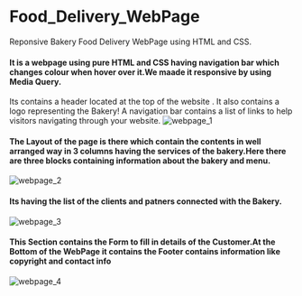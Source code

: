 # Food_Delivery_WebPage
Reponsive Bakery Food Delivery WebPage using HTML and CSS.
#### It is a webpage using pure HTML and CSS having navigation bar which changes colour when hover over it.We maade it responsive by using Media Query.
Its contains a header located at the top of the website . It also contains a logo representing the Bakery!
A navigation bar contains a list of links to help visitors navigating through your website.
![webpage_1](https://user-images.githubusercontent.com/54896331/107781509-fbe6c580-6d6d-11eb-81bf-1007e2616d39.png)
#### The Layout of the page is there which contain the contents in well arranged way in 3 columns having the services of the bakery.Here there are three blocks containing information about the bakery and menu. 
![webpage_2](https://user-images.githubusercontent.com/54896331/107783205-030ed300-6d70-11eb-9720-0612b43990ea.png)
#### Its having the list of the clients and patners connected with the Bakery.
![webpage_3](https://user-images.githubusercontent.com/54896331/107784440-77964180-6d71-11eb-9d6b-ecaeca167a9a.png)
#### This Section contains the Form to fill in details of the Customer.At the Bottom of the WebPage it contains the Footer contains information like copyright and contact info
![webpage_4](https://user-images.githubusercontent.com/54896331/107787007-8d593600-6d74-11eb-9072-adc84873874e.png)




